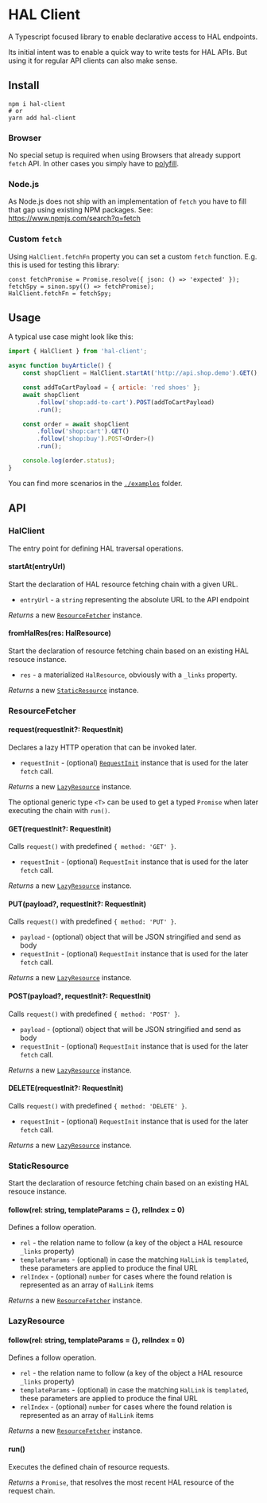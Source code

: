 # HAL Client

A Typescript focused library to enable declarative access to HAL endpoints.

Its initial intent was to enable a quick way to write tests for HAL APIs.
But using it for regular API clients can also make sense.

## Install

```
npm i hal-client
# or
yarn add hal-client
```

### Browser

No special setup is required when using Browsers that already support `fetch` API. In other cases you simply have to [polyfill](https://developer.mozilla.org/en-US/docs/Web/API/Fetch_API/Using_Fetch#Polyfill).

### Node.js

As Node.js does not ship with an implementation of `fetch` you have to fill that gap using existing NPM packages. See: https://www.npmjs.com/search?q=fetch

### Custom `fetch`

Using `HalClient.fetchFn` property you can set a custom `fetch` function. E.g. this is used for testing this library:

```
const fetchPromise = Promise.resolve({ json: () => 'expected' });
fetchSpy = sinon.spy(() => fetchPromise);
HalClient.fetchFn = fetchSpy;
```

## Usage

A typical use case might look like this:

```javascript
import { HalClient } from 'hal-client';

async function buyArticle() {
    const shopClient = HalClient.startAt('http://api.shop.demo').GET();

    const addToCartPayload = { article: 'red shoes' };
    await shopClient
        .follow('shop:add-to-cart').POST(addToCartPayload)
        .run();

    const order = await shopClient
        .follow('shop:cart').GET()
        .follow('shop:buy').POST<Order>()
        .run();

    console.log(order.status);
}
```

You can find more scenarios in the [`./examples`](./examples) folder.

## API

### HalClient

The entry point for defining HAL traversal operations.

#### startAt(entryUrl)

Start the declaration of HAL resource fetching chain with a given URL.

- `entryUrl` - a `string` representing the absolute URL to the API endpoint

*Returns* a new [`ResourceFetcher`](#resourcefetcher) instance.

#### fromHalRes(res: HalResource)

Start the declaration of resource fetching chain based on an existing HAL resouce instance.

- `res` - a materialized `HalResource`, obviously with a `_links` property.

*Returns* a new [`StaticResource`](#staticresource) instance.

### ResourceFetcher

#### request<T>(requestInit?: RequestInit)

Declares a lazy HTTP operation that can be invoked later.

- `requestInit` - (optional) [`RequestInit`](https://developer.mozilla.org/en-US/docs/Web/API/WindowOrWorkerGlobalScope/fetch#Syntax) instance that is used for the later `fetch` call.

*Returns* a new [`LazyResource`](#lazyresource) instance.

The optional generic type `<T>` can be used to get a typed `Promise` when
later executing the chain with `run()`.

#### GET<T>(requestInit?: RequestInit)

Calls `request()` with predefined `{ method: 'GET' }`.

- `requestInit` - (optional) `RequestInit` instance that is used for the later `fetch` call.

*Returns* a new [`LazyResource`](#lazyresource) instance.

#### PUT<T>(payload?, requestInit?: RequestInit)

Calls `request()` with predefined `{ method: 'PUT' }`.

- `payload` - (optional) object that will be JSON stringified and send as body
- `requestInit` - (optional) `RequestInit` instance that is used for the later `fetch` call.

*Returns* a new [`LazyResource`](#lazyresource) instance.

#### POST<T>(payload?, requestInit?: RequestInit)

Calls `request()` with predefined `{ method: 'POST' }`.

- `payload` - (optional) object that will be JSON stringified and send as body
- `requestInit` - (optional) `RequestInit` instance that is used for the later `fetch` call.

*Returns* a new [`LazyResource`](#lazyresource) instance.

#### DELETE<T>(requestInit?: RequestInit)

Calls `request()` with predefined `{ method: 'DELETE' }`.

- `requestInit` - (optional) `RequestInit` instance that is used for the later `fetch` call.

*Returns* a new [`LazyResource`](#lazyresource) instance.

### StaticResource

Start the declaration of resource fetching chain based on an existing HAL resouce instance.

#### follow(rel: string, templateParams = {}, relIndex = 0)

Defines a follow operation.

- `rel` - the relation name to follow (a key of the object a HAL resource  `_links` property)
- `templateParams` - (optional) in case the matching `HalLink` is `templated`, these parameters are applied to produce the final URL
- `relIndex` - (optional) `number` for cases where the found relation is represented as an array of `HalLink` items

*Returns* a new [`ResourceFetcher`](#resourcefetcher) instance.

### LazyResource

#### follow(rel: string, templateParams = {}, relIndex = 0)

Defines a follow operation.

- `rel` - the relation name to follow (a key of the object a HAL resource  `_links` property)
- `templateParams` - (optional) in case the matching `HalLink` is `templated`, these parameters are applied to produce the final URL
- `relIndex` - (optional) `number` for cases where the found relation is represented as an array of `HalLink` items

*Returns* a new [`ResourceFetcher`](#resourcefetcher) instance.

#### run()

Executes the defined chain of resource requests.

*Returns* a `Promise`, that resolves the most recent HAL resource of the request chain.
